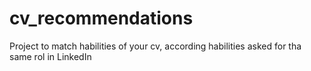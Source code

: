 # cv_recommendations
Project to match habilities of your cv, according habilities asked for tha same rol in LinkedIn
